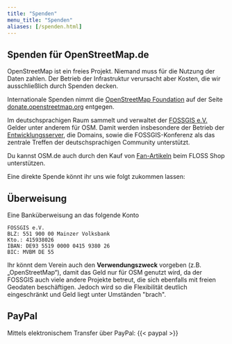```yaml
---
title: "Spenden"
menu_title: "Spenden"
aliases: [/spenden.html]
---
```


## Spenden für OpenStreetMap.de

OpenStreetMap ist ein freies Projekt. Niemand muss für die Nutzung der Daten zahlen. Der Betrieb der Infrastruktur verursacht aber Kosten, die wir ausschließlich durch Spenden decken.


Internationale Spenden nimmt die [OpenStreetMap Foundation](https://www.osmfoundation.org) auf der Seite [donate.openstreetmap.org](https://donate.openstreetmap.org) entgegen.

Im deutschsprachigen Raum sammelt und verwaltet der [FOSSGIS e.V.](https://www.fossgis.de) Gelder unter anderem für OSM. Damit werden insbesondere der Betrieb der [Entwicklungsserver](https://wiki.openstreetmap.org/wiki/FOSSGIS/Server), die Domains, sowie die FOSSGIS-Konferenz als das zentrale Treffen der deutschsprachigen Community unterstützt.

Du kannst OSM.de auch durch den Kauf von [Fan-Artikeln](/fan-artikel/) beim FLOSS Shop unterstützen.

Eine direkte Spende könnt ihr uns wie folgt zukommen lassen:

## Überweisung

Eine Banküberweisung an das folgende Konto

    FOSSGIS e.V.
    BLZ: 551 900 00 Mainzer Volksbank
    Kto.: 415938026
    IBAN: DE93 5519 0000 0415 9380 26
    BIC: MVBM DE 55

Ihr könnt dem Verein auch den **Verwendungszweck** vorgeben (z.B. „OpenStreetMap“), damit das Geld nur für OSM genutzt wird, da der FOSSGIS auch viele andere Projekte betreut, die sich ebenfalls mit freien Geodaten beschäftigen. Jedoch wird so die Flexibilität deutlich eingeschränkt und Geld liegt unter Umständen "brach".

## PayPal

Mittels elektronischem Transfer über PayPal:
{{< paypal >}}